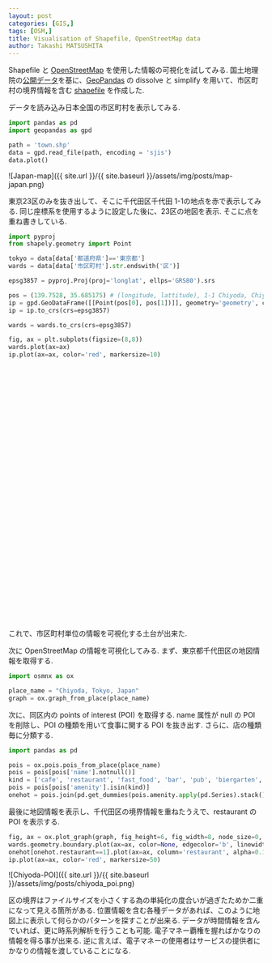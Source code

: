```yaml
---
layout: post
categories: [GIS,]
tags: [OSM,]
title: Visualisation of Shapefile, OpenStreetMap data
author: Takashi MATSUSHITA
---
```

Shapefile と [OpenStreetMap](https://www.openstreetmap.org) を使用した情報の可視化を試してみる.
国土地理院の[公開データ](http://nlftp.mlit.go.jp/ksj/gml/datalist/KsjTmplt-N03-v2_3.html)を基に、[GeoPandas](http://geopandas.org) の dissolve と simplify を用いて、市区町村の境界情報を含む [shapefile](https://github.com/takashi-matsushita/lab/tree/master/gis/map) を作成した. 

データを読み込み日本全国の市区町村を表示してみる.
```python
import pandas as pd
import geopandas as gpd

path = 'town.shp'
data = gpd.read_file(path, encoding = 'sjis')
data.plot()
```
![Japan-map]({{ site.url }}/{{ site.baseurl }}/assets/img/posts/map-japan.png)


東京23区のみを抜き出して、そこに千代田区千代田 1-1の地点を赤で表示してみる. 同じ座標系を使用するように設定した後に、23区の地図を表示. そこに点を重ね書きしている.
```python
import pyproj
from shapely.geometry import Point

tokyo = data[data['都道府県']=='東京都']
wards = data[data['市区町村'].str.endswith('区')]  

epsg3857 = pyproj.Proj(proj='longlat', ellps='GRS80').srs

pos = (139.7528, 35.685175) # (longitude, lattitude), 1-1 Chiyoda, Chiyoda-ku, Tokyo
ip = gpd.GeoDataFrame([[Point(pos[0], pos[1])]], geometry='geometry', crs=epsg3857, columns=['geometry'])
ip = ip.to_crs(crs=epsg3857)

wards = wards.to_crs(crs=epsg3857)

fig, ax = plt.subplots(figsize=(8,8))
wards.plot(ax=ax)
ip.plot(ax=ax, color='red', markersize=10)
```
<div align="center">
<svg xmlns="http://www.w3.org/2000/svg" width="600" height="600" viewBox="0 0 800 800">
  {% include figures/tokyo-wards.svg %}
</svg>
</div>

これで、市区町村単位の情報を可視化する土台が出来た.

次に OpenStreetMap の情報を可視化してみる. まず、東京都千代田区の地図情報を取得する.
```python
import osmnx as ox

place_name = "Chiyoda, Tokyo, Japan"
graph = ox.graph_from_place(place_name)
```

次に、同区内の points of interest (POI) を取得する. name 属性が null の POI を削除し、POI の種類を用いて食事に関する POI を抜き出す. さらに、店の種類毎に分類する.
```python
import pandas as pd

pois = ox.pois.pois_from_place(place_name)
pois = pois[pois['name'].notnull()]
kind = ['cafe', 'restaurant', 'fast_food', 'bar', 'pub', 'biergarten', 'food_court', 'ice_cream', 'bar;cafe']
pois = pois[pois['amenity'].isin(kind)]
onehot = pois.join(pd.get_dummies(pois.amenity.apply(pd.Series).stack()).sum(level=0))
```

最後に地図情報を表示し、千代田区の境界情報を重ねたうえで、restaurant の POI を表示する.
```python
fig, ax = ox.plot_graph(graph, fig_height=6, fig_width=8, node_size=0, edge_alpha=0.1)
wards.geometry.boundary.plot(ax=ax, color=None, edgecolor='b', linewidth=1)
onehot[onehot.restaurant==1].plot(ax=ax, column='restaurant', alpha=0.1, linewidth=0, label="restaurant")
ip.plot(ax=ax, color='red', markersize=50)
```
![Chiyoda-POI]({{ site.url }}/{{ site.baseurl }}/assets/img/posts/chiyoda_poi.png)

区の境界はファイルサイズを小さくする為の単純化の度合いが過ぎたためか二重になって見える箇所がある.
位置情報を含む各種データがあれば、このように地図上に表示して何らかのパターンを探すことが出来る. データが時間情報を含んでいれば、更に時系列解析を行うことも可能. 電子マネー覇権を握ればかなりの情報を得る事が出来る. 逆に言えば、電子マネーの使用者はサービスの提供者にかなりの情報を渡していることになる.
